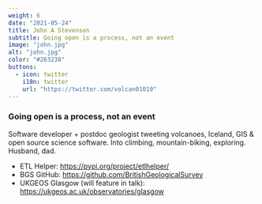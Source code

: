 ```yaml
---
weight: 6
date: "2021-05-24"
title: John A Stevenson
subtitle: Going open is a process, not an event
image: "john.jpg"
alt: "john.jpg"
color: "#263238"
buttons:
  - icon: twitter
    i18n: twitter
    url: "https://twitter.com/volcan01010"
---
```


### Going open is a process, not an event

Software developer + postdoc geologist tweeting volcanoes, Iceland, GIS & open
source science software. Into climbing, mountain-biking, exploring. Husband,
dad.

* ETL Helper: https://pypi.org/project/etlhelper/
* BGS GitHub: https://github.com/BritishGeologicalSurvey
* UKGEOS Glasgow (will feature in talk): https://ukgeos.ac.uk/observatories/glasgow
